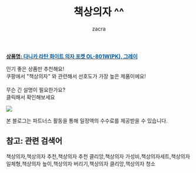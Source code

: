 ﻿---
layout: post
title:  "책상의자 ^^"
author: zacra
categories: [ 아이템 ]
tags: [책상의자,책상의자 추천,책상의자 추천 클리앙,책상의자 가성비,책상의자세트,책상의자 일체형,책상의자 높이,책상의자 버리기,책상의자 클리앙,책상의자 청소]
image: https://static.coupangcdn.com/image/retail/images/2020/09/04/20/0/d9440832-d7ec-4650-8108-cc3a91af450a.jpg 
description: "쿠팡에서 책상의자 관련 키워드로 가장 고객 선호도가 높은 제품이랍니다."
rating: 4.5
---

<a href="https://link.coupang.com/re/AFFSDP?lptag=AF8407795&pageKey=2058490000&itemId=3498630782&vendorItemId=71484826637&traceid=V0-153-77c67dc4d3eac9f0"><b>상품명: <font color='#01579B'>다니카 라탄 화이트 의자 포켓 OL-801W(PK), 그레이</font></b></a>

인기 좋은 상품만 추천해요!<br/>
쿠팡에서 "책상의자" 와 관련해서 선호도가 가장 높은 제품이에요!<br/><br/>
무슨 긴 설명이 필요한가요?  
클릭해서 확인해보세요


<a href="https://link.coupang.com/re/AFFSDP?lptag=AF8407795&pageKey=2058490000&itemId=3498630782&vendorItemId=71484826637&traceid=V0-153-77c67dc4d3eac9f0"><img src="https://thumbnail8.coupangcdn.com/thumbnails/remote/q89/image/retail/images/2020/09/04/20/0/e69396d2-5e64-4a5c-9bdd-8b49fa8e5eed.jpg"></a> 

본 블로그는 파트너스 활동을 통해 일정액의 수수료를 제공받을 수 있습니다.

## 참고: 관련 검색어    
책상의자,책상의자 추천,책상의자 추천 클리앙,책상의자 가성비,책상의자세트,책상의자 일체형,책상의자 높이,책상의자 버리기,책상의자 클리앙,책상의자 청소